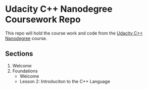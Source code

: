 # Udacity C++ Nanodegree Coursework Repo

This repo will hold the course work and code from the [Udacity C++ Nanodegree](https://www.udacity.com/course/c-plus-plus-nanodegree--nd213) course. 

## Sections

1. Welcome
2. Foundations
    - Welcome
    - Lesson 2: Introduciton to the C++ Language
